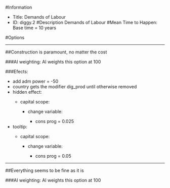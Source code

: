 #Information
 - Title: Demands of Labour
 - ID: diggy.2
#Description
Demands of Labour
#Mean Time to Happen:
Base time = 10 years

#Options

___
##Construction is paramount, no matter the cost

###AI weighting:
AI weights this option at 100


###Efects:<ul><li>add adm power = -50</li><li>country gets the modifier dig_prod until otherwise removed</li><li>hidden effect:</li><ul><li>capital scope:</li><ul><li>change variable:</li><ul><li>cons prog = 0.025</li></ul></ul></ul><li>tooltip:</li><ul><li>capital scope:</li><ul><li>change variable:</li><ul><li>cons prog = 0.05</li></ul></ul></ul></ul>

___
##Everything seems to be fine as it is

###AI weighting:
AI weights this option at 100

